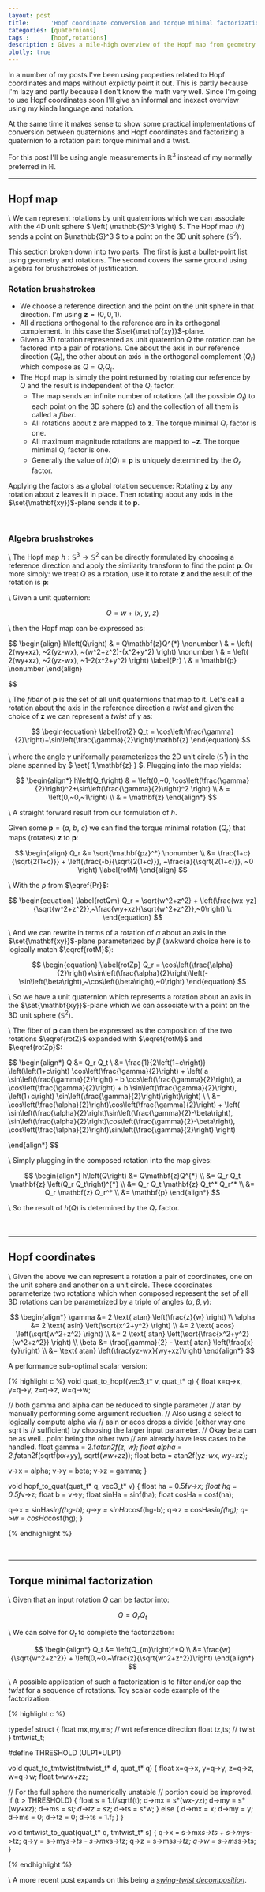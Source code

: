 ```yaml
---
layout: post
title:      'Hopf coordinate conversion and torque minimal factorization'
categories: [quaternions]
tags :      [hopf,rotations]
description : Gives a mile-high overview of the Hopf map from geometry perspective.
plotly: true
---
```


In a number of my posts I've been using properties related to Hopf coordinates and maps without explictly point it out.  This is partly because I'm lazy and partly because I don't know the math very well. Since I'm going to use Hopf coordinates soon I'll give an informal and inexact overview using my kinda language and notation.

At the same time it makes sense to show some practical implementations of conversion between quaternions and Hopf coordinates and factorizing a quaternion to a rotation pair: torque minimal and a twist.

For this post I'll be using angle measurements in $\mathbb{R}^3$ instead of my normally preferred in $\mathbb{H}$.

------

Hopf map
------

\\
We can represent rotations by unit quaternions which we can associate with the 4D unit sphere $ \left( \mathbb{S}^3 \right) $.  The Hopf map $\left(h\right)$ sends a point on $\mathbb{S}^3 $ to a point on the 3D unit sphere $\left(\mathbb{S}^2\right)$.

This section broken down into two parts.  The first is just a bullet-point list using geometry and rotations.  The second covers the same ground using algebra for brushstrokes of justification. 
$$ \newcommand{\set}[1]{\left\{ #1 \right\}} $$

### Rotation brushstrokes

* We choose a reference direction and the point on the unit sphere in that direction. I'm using $\mathbf{z}=\left(0,0,1\right)$.
* All directions orthogonal to the reference are in its orthogonal complement.  In this case the $\set{\mathbf{xy}}$-plane.
* Given a 3D rotation represented as unit quaternion $Q$ the rotation can be factored into a pair of rotations. One about the axis in our reference direction $\left(Q_t\right)$, the other about an axis in the orthogonal complement $\left(Q_r\right)$ which compose as $Q=Q_rQ_t$.
* The Hopf map is simply the point returned by rotating our reference by $Q$ and the result is independent of the $Q_t$ factor. 
  * The map sends an infinite number of rotations (all the possible $Q_t$) to each point on the 3D sphere ($p$) and the collection of all them is called a *fiber*.
  * All rotations about $\mathbf{z}$ are mapped to $\mathbf{z}$.  The torque minimal $Q_r$ factor is one.
  * All maximum magnitude rotations are mapped to $-\mathbf{z}$.  The torque minimal $Q_t$ factor is one.
  * Generally the value of $h\left(Q\right)=\mathbf{p}$ is uniquely determined by the $Q_r$ factor.

Applying the factors as a global rotation sequence:  Rotating $\mathbf{z}$ by any rotation about $\mathbf{z}$ leaves it in place.  Then rotating about any axis in the $\set{\mathbf{xy}}$-plane sends it to $\mathbf{p}$.


<br>

### Algebra brushstrokes

\\
The Hopf map $h: \mathbb{S}^3 \rightarrow \mathbb{S}^2$ can be directly formulated by choosing a reference direction and apply the similarity transform to find the point $\mathbf{p}$.  Or more simply: we treat $Q$ as a rotation, use it to rotate $\mathbf{z}$ and the result of the rotation is $\mathbf{p}$:

\\
Given a unit quaternion:

$$ \begin{equation} \label{Qr}
Q = w + \left(x,~y,~z\right) 
\end{equation} $$ 

\\
then the Hopf map can be expressed as:

$$
\begin{align}
h\left(Q\right) & =  Q\mathbf{z}Q^{*}  \nonumber \\
           & =  \left( 2(wy+xz), ~2(yz-wx), ~(w^2+z^2)-(x^2+y^2) \right) \nonumber \\
           & =  \left( 2(wy+xz), ~2(yz-wx), ~1-2(x^2+y^2) \right) \label{Pr} \\
           & =  \mathbf{p} \nonumber
\end{align}

$$

\\
The *fiber* of $\mathbf{p}$ is the set of all unit quaternions that map to it.  Let's call a rotation about the axis in the reference direction a *twist* and given the choice of $\mathbf{z}$ we can represent a *twist* of $\gamma$ as:

$$ \begin{equation} \label{rotZ}
Q_t =  \cos\left(\frac{\gamma}{2}\right)+\sin\left(\frac{\gamma}{2}\right)\mathbf{z}
\end{equation} $$ 

\\
where the angle $\gamma$ uniformally parameterizes the 2D unit circle $\left(\mathbb{S}^1\right)$ in the plane spanned by $ \set{ 1,\mathbf{z} } $.  Plugging into the map yields:

$$
\begin{align*}
h\left(Q_t\right)
 & = \left(0,~0, \cos\left(\frac{\gamma}{2}\right)^2+\sin\left(\frac{\gamma}{2}\right)^2 \right) \\
 & = \left(0,~0,~1\right) \\
 & = \mathbf{z}
\end{align*}
$$

\\
A straight forward result from our formulation of $h$.

Given some $\mathbf{p}=\left(a,~b,~c\right)$ we can find the torque minimal rotation $\left(Q_r\right)$ that maps (rotates) $\mathbf{z}$ to $\mathbf{p}$:

$$ 
\begin{align}
Q_r &= \sqrt{\mathbf{pz}^*} \nonumber \\
    &= \frac{1+c}{\sqrt{2(1+c)}} + \left(\frac{-b}{\sqrt{2(1+c)}}, ~\frac{a}{\sqrt{2(1+c)}}, ~0 \right) \label{rotM}
\end{align}
$$

\\
With the $p$ from $\eqref{Pr}$:

$$ \begin{equation} \label{rotQm}
Q_r = \sqrt{w^2+z^2} + \left(\frac{wx-yz}{\sqrt{w^2+z^2}},~\frac{wy+xz}{\sqrt{w^2+z^2}},~0\right) \\
\end{equation} $$

\\
And we can rewrite in terms of a rotation of $\alpha$ about an axis in the $\set{\mathbf{xy}}$-plane parameterized by $\beta$ (awkward choice here is to logically match $\eqref{rotM}$):

$$ \begin{equation} \label{rotZp}
Q_r =  \cos\left(\frac{\alpha}{2}\right)+\sin\left(\frac{\alpha}{2}\right)\left(-\sin\left(\beta\right),~\cos\left(\beta\right),~0\right)
\end{equation} $$

\\
So we have a unit quaternion which represents a rotation about an axis in the $\set{\mathbf{xy}}$-plane which we can associate with a point on the 3D unit sphere $\left(\mathbb{S}^2\right)$.

\\
The fiber of $\mathbf{p}$ can then be expressed as the composition of the two rotations $\eqref{rotZ}$ expanded with $\eqref{rotM}$ and $\eqref{rotZp}$:

$$
\begin{align*}
Q &= Q_r Q_t \\
  &= \frac{1}{2\left(1+c\right)} \left(\left(1+c\right) \cos\left(\frac{\gamma}{2}\right) + 
  \left(
    a \sin\left(\frac{\gamma}{2}\right) - b \cos\left(\frac{\gamma}{2}\right),
    a \cos\left(\frac{\gamma}{2}\right) + b \sin\left(\frac{\gamma}{2}\right),
  \left(1+c\right) \sin\left(\frac{\gamma}{2}\right)\right)\right) \\
  \\
  &= \cos\left(\frac{\alpha}{2}\right)\cos\left(\frac{\gamma}{2}\right) + \left(
  \sin\left(\frac{\alpha}{2}\right)\sin\left(\frac{\gamma}{2}-\beta\right),
  \sin\left(\frac{\alpha}{2}\right)\cos\left(\frac{\gamma}{2}-\beta\right),
  \cos\left(\frac{\alpha}{2}\right)\sin\left(\frac{\gamma}{2}\right)
\right)

\end{align*}
$$

\\
Simply plugging in the composed rotation into the map gives:

$$
\begin{align*}
h\left(Q\right) 
&=  Q\mathbf{z}Q^{*}  \\
&=  Q_r Q_t \mathbf{z} \left(Q_r Q_t\right)^{*}  \\
&=  Q_r Q_t \mathbf{z} Q_t^* Q_r^* \\
&=  Q_r \mathbf{z} Q_r^* \\
&=  \mathbf{p}
\end{align*}
$$

\\
So the result of $h\left(Q\right)$ is determined by the $Q_r$ factor.

<br>

------

Hopf coordinates
------

\\
Given the above we can represent a rotation a pair of coordinates, one on the unit sphere and another on a unit circle.  These coordinates parameterize two rotations which when composed represent the set of all 3D rotations can be parametrized by a triple of angles $\left(\alpha,\beta,\gamma\right)$:


$$
\begin{align*}
\gamma &= 2 \text{ atan} \left(\frac{z}{w} \right) \\
\alpha &= 2 \text{ asin} \left(\sqrt{x^2+y^2} \right) \\
       &= 2 \text{ acos} \left(\sqrt{w^2+z^2} \right) \\
       &= 2 \text{ atan} \left(\sqrt{\frac{x^2+y^2}{w^2+z^2}} \right) \\
\beta  &=   \frac{\gamma}{2} - \text{ atan} \left(\frac{x}{y}\right) \\
       &=   \text{ atan} \left(\frac{yz-wx}{wy+xz}\right)
\end{align*}
$$

A performance sub-optimal scalar version:

{% highlight c %}
void quat_to_hopf(vec3_t* v, quat_t* q)
{
  float x=q->x, y=q->y, z=q->z, w=q->w;

  // both gamma and alpha can be reduced to single parameter
  // atan by manually performing some argument reduction.
  // Also using a select to logically compute alpha via 
  // asin or acos drops a divide (either way one sqrt is
  // sufficient) by choosing the larger input parameter.
  // Okay beta can be as well...point being the other two
  // are already have less cases to be handled.
  float gamma = 2.f*atan2f(z, w);
  float alpha = 2.f*atan2f(sqrtf(x*x+y*y), sqrtf(w*w+z*z));
  float beta  = atan2f(y*z-w*x, w*y+x*z);

  v->x = alpha;
  v->y = beta;
  v->z = gamma;
}

void hopf_to_quat(quat_t* q, vec3_t* v)
{
  float ha    = 0.5f*v->x;
  float hg    = 0.5f*v->z;
  float b     = v->y;
  float sinHa = sinf(ha);
  float cosHa = cosf(ha);
  
  q->x = sinHa*sinf(hg-b);
  q->y = sinHa*cosf(hg-b);
  q->z = cosHa*sinf(hg);
  q->w = cosHa*cosf(hg);
}

{% endhighlight %}




<br>

------

Torque minimal factorization
------

\\
Given that an input rotation $Q$ can be factor into:

$$
Q = Q_r Q_t
$$

\\
We can solve for $Q_t$ to complete the factorization:

$$
\begin{align*}
Q_t &= \left(Q_{m}\right)^*Q \\
    &= \frac{w}{\sqrt{w^2+z^2}} + \left(0,~0,~\frac{z}{\sqrt{w^2+z^2}}\right) 
\end{align*}
$$

\\
A possible application of such a factorization is to filter and/or cap the *twist* for a sequence of rotations.  Toy scalar code example of the factorization:


{% highlight c %}

typedef struct {
  float mx,my,ms;   // wrt reference direction
  float tz,ts;      // twist
} tmtwist_t;

#define THRESHOLD (ULP1*ULP1)

void quat_to_tmtwist(tmtwist_t* d, quat_t* q)
{
  float x=q->x, y=q->y, z=q->z, w=q->w;
  float t=w*w+z*z;

  // For the full sphere the numerically unstable
  // portion could be improved.
  if (t > THRESHOLD) {
    float s = 1.f/sqrtf(t);
    d->mx = s*(w*x-y*z);
    d->my = s*(w*y+x*z);
    d->ms = s*t;
    d->tz = s*z;
    d->ts = s*w;
  }
  else {
    d->mx = x;
    d->my = y;
    d->ms = 0;
    d->tz = 0;
    d->ts = 1.f;
  }
}

void tmtwist_to_quat(quat_t* q, tmtwist_t* s)
{
  q->x = s->mx*s->ts + s->my*s->tz;
  q->y = s->my*s->ts - s->mx*s->tz;
  q->z = s->ms*s->tz;
  q->w = s->ms*s->ts;
}

{% endhighlight %}

\\
A more recent post expands on this being a [*swing-twist decomposition*]({{site.base}}/quaternions/2022/01/31/QuatAxisFactor.html).
